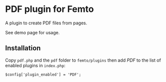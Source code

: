 PDF plugin for Femto
====================

A plugin to create PDF files from pages.

See demo page for usage.

Installation
------------
Copy `pdf.php` and the `pdf` folder to `femto/plugins` then add _PDF_ to the 
list of enabled plugins in `index.php`:

    $config['plugin_enabled'] = 'PDF';

